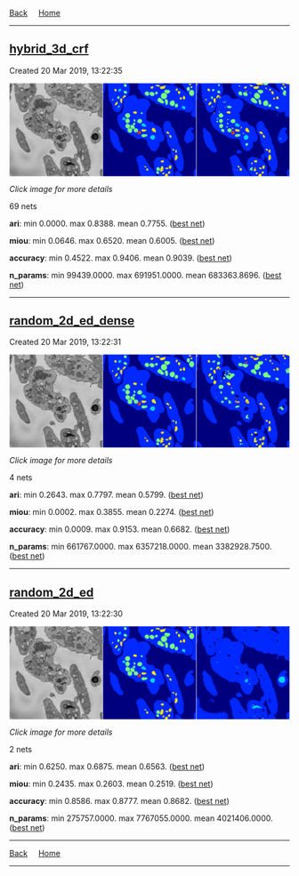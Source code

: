 
[Back](..)&nbsp;&nbsp;&nbsp;&nbsp;&nbsp;[Home](https://leapmanlab.github.io/snapshots)

---

<div class="summary"><a href="hybrid_3d_crf"><h2>hybrid_3d_crf</h2></a><p>Created 20 Mar 2019, 13:22:35
</p><a href="hybrid_3d_crf"><img src="hybrid_3d_crf/0319/0/7/media/summary.png" align="center"></a><p><i>Click image for more details</i>
</p></div>

69 nets

**ari**: min 0.0000. max 0.8388. mean 0.7755.  ([best net](hybrid_3d_crf/0318/0/17))

**miou**: min 0.0646. max 0.6520. mean 0.6005.  ([best net](hybrid_3d_crf/0319/0/7))

**accuracy**: min 0.4522. max 0.9406. mean 0.9039.  ([best net](hybrid_3d_crf/0318/0/17))

**n_params**: min 99439.0000. max 691951.0000. mean 683363.8696.  ([best net](hybrid_3d_crf/0316/0/2))

---

<div class="summary"><a href="random_2d_ed_dense"><h2>random_2d_ed_dense</h2></a><p>Created 20 Mar 2019, 13:22:31
</p><a href="random_2d_ed_dense"><img src="random_2d_ed_dense/0306/13/media/summary.png" align="center"></a><p><i>Click image for more details</i>
</p></div>

4 nets

**ari**: min 0.2643. max 0.7797. mean 0.5799.  ([best net](random_2d_ed_dense/0306/13))

**miou**: min 0.0002. max 0.3855. mean 0.2274.  ([best net](random_2d_ed_dense/0306/13))

**accuracy**: min 0.0009. max 0.9153. mean 0.6682.  ([best net](random_2d_ed_dense/0306/13))

**n_params**: min 661767.0000. max 6357218.0000. mean 3382928.7500.  ([best net](random_2d_ed_dense/0306/13))

---

<div class="summary"><a href="random_2d_ed"><h2>random_2d_ed</h2></a><p>Created 20 Mar 2019, 13:22:30
</p><a href="random_2d_ed"><img src="random_2d_ed/0310/5/media/summary.png" align="center"></a><p><i>Click image for more details</i>
</p></div>

2 nets

**ari**: min 0.6250. max 0.6875. mean 0.6563.  ([best net](random_2d_ed/0306/10))

**miou**: min 0.2435. max 0.2603. mean 0.2519.  ([best net](random_2d_ed/0310/5))

**accuracy**: min 0.8586. max 0.8777. mean 0.8682.  ([best net](random_2d_ed/0306/10))

**n_params**: min 275757.0000. max 7767055.0000. mean 4021406.0000.  ([best net](random_2d_ed/0310/5))

---

[Back](..)&nbsp;&nbsp;&nbsp;&nbsp;&nbsp;[Home](https://leapmanlab.github.io/snapshots)

---